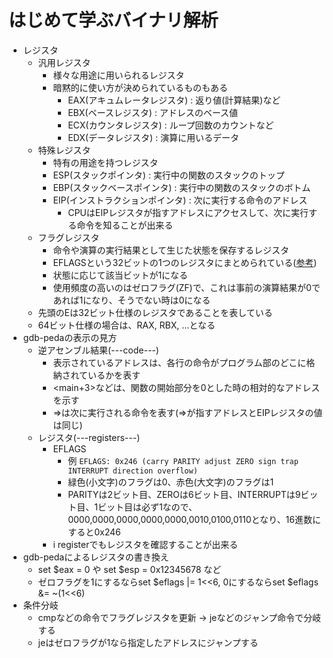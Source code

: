 # はじめて学ぶバイナリ解析
- レジスタ
	- 汎用レジスタ
		- 様々な用途に用いられるレジスタ
		- 暗黙的に使い方が決められているものもある
			- EAX(アキュムレータレジスタ) : 返り値(計算結果)など
			- EBX(ベースレジスタ) : アドレスのベース値
			- ECX(カウンタレジスタ) : ループ回数のカウントなど
			- EDX(データレジスタ) : 演算に用いるデータ
	- 特殊レジスタ
		- 特有の用途を持つレジスタ
		- ESP(スタックポインタ) : 実行中の関数のスタックのトップ
		- EBP(スタックベースポインタ) : 実行中の関数のスタックのボトム
		- EIP(インストラクションポインタ) : 次に実行する命令のアドレス
			- CPUはEIPレジスタが指すアドレスにアクセスして、次に実行する命令を知ることが出来る
	- フラグレジスタ
		- 命令や演算の実行結果として生じた状態を保存するレジスタ
		- EFLAGSという32ビットの1つのレジスタにまとめられている([参考](https://www.wdic.org/w/SCI/EFLAGS))
		- 状態に応じて該当ビットが1になる
		- 使用頻度の高いのはゼロフラグ(ZF)で、これは事前の演算結果が0であれば1になり、そうでない時は0になる
	- 先頭のEは32ビット仕様のレジスタであることを表している
	- 64ビット仕様の場合は、RAX, RBX, ...となる
- gdb-pedaの表示の見方
	- 逆アセンブル結果(---code---)
		- 表示されているアドレスは、各行の命令がプログラム部のどこに格納されているかを表す
		- <main+3>などは、関数の開始部分を0とした時の相対的なアドレスを示す
		- =>は次に実行される命令を表す(=>が指すアドレスとEIPレジスタの値は同じ)
	- レジスタ(---registers---)
		- EFLAGS
			- 例 `EFLAGS: 0x246 (carry PARITY adjust ZERO sign trap INTERRUPT direction overflow)`
			- 緑色(小文字)のフラグは0、赤色(大文字)のフラグは1
			- PARITYは2ビット目、ZEROは6ビット目、INTERRUPTは9ビット目、1ビット目は必ず1なので、0000,0000,0000,0000,0000,0010,0100,0110となり、16進数にすると0x246
		- i registerでもレジスタを確認することが出来る
- gdb-pedaによるレジスタの書き換え
	- set $eax = 0 や set $esp = 0x12345678 など
	- ゼロフラグを1にするならset $eflags |= 1<<6, 0にするならset $eflags  &= ~(1<<6)
- 条件分岐
	- cmpなどの命令でフラグレジスタを更新 → jeなどのジャンプ命令で分岐する
	- jeはゼロフラグが1なら指定したアドレスにジャンプする